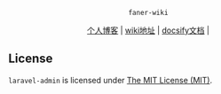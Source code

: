 <p align="center">
<a href="https://wiki.findcat.cn/">
</a>

<p align="center">
<code>faner-wiki</code> 
</p>

<p align="center">
<a href="https://findcat.cn">个人博客</a> |
<a href="https://wiki.findcat.cn">wiki地址</a> |
<a href="https://docsify.js.org/#/zh-cn/">docsify文档</a> |
</p>

License
------------
`laravel-admin` is licensed under [The MIT License (MIT)](LICENSE).
